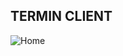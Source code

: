 ## TERMIN CLIENT

![Home](https://i.ibb.co.com/4M06CV0/Screenshot-2024-10-09-09-44-19-309-com-hayinfx-terminclient.jpg)
